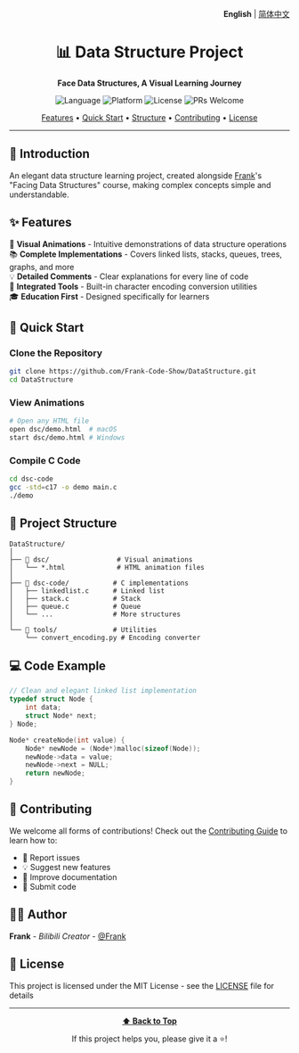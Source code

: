 <div align="right">
  
  **English** | [简体中文](./README.md)
  
</div>

<div align="center">
  
  # 📊 Data Structure Project
  
  <p align="center">
    <strong>Face Data Structures, A Visual Learning Journey</strong>
  </p>
  
  <p align="center">
    <img src="https://img.shields.io/badge/language-C17-blue.svg" alt="Language">
    <img src="https://img.shields.io/badge/platform-Cross--platform-lightgrey.svg" alt="Platform">
    <img src="https://img.shields.io/badge/license-MIT-green.svg" alt="License">
    <img src="https://img.shields.io/badge/PRs-welcome-brightgreen.svg" alt="PRs Welcome">
  </p>
  
  <p align="center">
    <a href="#✨-features">Features</a> •
    <a href="#🚀-quick-start">Quick Start</a> •
    <a href="#📁-project-structure">Structure</a> •
    <a href="#🤝-contributing">Contributing</a> •
    <a href="#📄-license">License</a>
  </p>
  
</div>

---

## 🎯 Introduction

An elegant data structure learning project, created alongside [Frank](https://space.bilibili.com/19658621)'s "Facing Data Structures" course, making complex concepts simple and understandable.

## ✨ Features

🎨 **Visual Animations** - Intuitive demonstrations of data structure operations  
📚 **Complete Implementations** - Covers linked lists, stacks, queues, trees, graphs, and more  
💡 **Detailed Comments** - Clear explanations for every line of code  
🔧 **Integrated Tools** - Built-in character encoding conversion utilities  
🎓 **Education First** - Designed specifically for learners  

## 🚀 Quick Start

### Clone the Repository

```bash
git clone https://github.com/Frank-Code-Show/DataStructure.git
cd DataStructure
```

### View Animations

```bash
# Open any HTML file
open dsc/demo.html  # macOS
start dsc/demo.html # Windows
```

### Compile C Code

```bash
cd dsc-code
gcc -std=c17 -o demo main.c
./demo
```

## 📁 Project Structure

```
DataStructure/
│
├── 📂 dsc/                 # Visual animations
│   └── *.html             # HTML animation files
│
├── 📂 dsc-code/           # C implementations
│   ├── linkedlist.c      # Linked list
│   ├── stack.c           # Stack
│   ├── queue.c           # Queue
│   └── ...               # More structures
│
└── 🔧 tools/              # Utilities
    └── convert_encoding.py # Encoding converter
```

## 💻 Code Example

```c
// Clean and elegant linked list implementation
typedef struct Node {
    int data;
    struct Node* next;
} Node;

Node* createNode(int value) {
    Node* newNode = (Node*)malloc(sizeof(Node));
    newNode->data = value;
    newNode->next = NULL;
    return newNode;
}
```

## 🤝 Contributing

We welcome all forms of contributions! Check out the [Contributing Guide](CONTRIBUTING.md) to learn how to:

- 🐛 Report issues
- 💡 Suggest new features
- 📝 Improve documentation
- 🔧 Submit code

## 👨‍💻 Author

**Frank** - *Bilibili Creator* - [@Frank](https://space.bilibili.com/19658621)

## 📄 License

This project is licensed under the MIT License - see the [LICENSE](LICENSE) file for details

---

<div align="center">
  
  **[⬆ Back to Top](#-data-structure-project)**
  
  If this project helps you, please give it a ⭐️!
  
</div>
